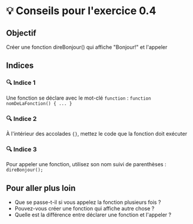 # 💡 Conseils pour l'exercice 0.4

## Objectif
Créer une fonction direBonjour() qui affiche "Bonjour!" et l'appeler

## Indices

### 🔍 Indice 1
Une fonction se déclare avec le mot-clé `function` : `function nomDeLaFonction() { ... }`

### 🔍 Indice 2
À l'intérieur des accolades `{}`, mettez le code que la fonction doit exécuter

### 🔍 Indice 3
Pour appeler une fonction, utilisez son nom suivi de parenthèses : `direBonjour();`

## Pour aller plus loin
- Que se passe-t-il si vous appelez la fonction plusieurs fois ?
- Pouvez-vous créer une fonction qui affiche autre chose ?
- Quelle est la différence entre déclarer une fonction et l'appeler ?
